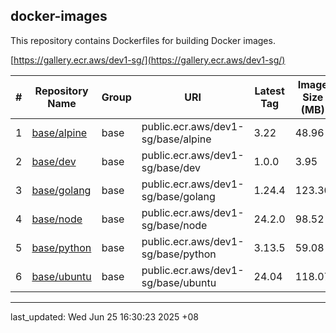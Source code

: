 ## docker-images

This repository contains Dockerfiles for building Docker images.

[https://gallery.ecr.aws/dev1-sg/](https://gallery.ecr.aws/dev1-sg/)


| # | Repository Name | Group | URI | Latest Tag | Image Size (MB)
|---|---|---|---|---|---
| 1 | [base/alpine](https://gallery.ecr.aws/dev1-sg/base/alpine) | base | public.ecr.aws/dev1-sg/base/alpine | 3.22 | 48.96
| 2 | [base/dev](https://gallery.ecr.aws/dev1-sg/base/dev) | base | public.ecr.aws/dev1-sg/base/dev | 1.0.0 | 3.95
| 3 | [base/golang](https://gallery.ecr.aws/dev1-sg/base/golang) | base | public.ecr.aws/dev1-sg/base/golang | 1.24.4 | 123.30
| 4 | [base/node](https://gallery.ecr.aws/dev1-sg/base/node) | base | public.ecr.aws/dev1-sg/base/node | 24.2.0 | 98.52
| 5 | [base/python](https://gallery.ecr.aws/dev1-sg/base/python) | base | public.ecr.aws/dev1-sg/base/python | 3.13.5 | 59.08
| 6 | [base/ubuntu](https://gallery.ecr.aws/dev1-sg/base/ubuntu) | base | public.ecr.aws/dev1-sg/base/ubuntu | 24.04 | 118.07

---

last_updated: Wed Jun 25 16:30:23 2025 +08